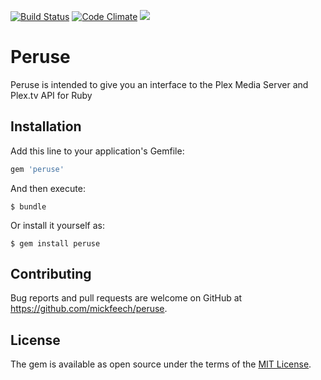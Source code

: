 [![Build Status](https://travis-ci.org/mickfeech/peruse.svg?branch=master)](https://travis-ci.org/mickfeech/peruse) [![Code Climate](https://codeclimate.com/github/mickfeech/peruse/badges/gpa.svg)](https://codeclimate.com/github/mickfeech/peruse) [![](https://img.shields.io/badge/documentation-100%25-brightgreen.svg)](http://www.rubydoc.info/github/mickfeech/peruse/master)
# Peruse

Peruse is intended to give you an interface to the Plex Media Server and Plex.tv API for Ruby

## Installation

Add this line to your application's Gemfile:

```ruby
gem 'peruse'
```

And then execute:

    $ bundle

Or install it yourself as:

    $ gem install peruse


## Contributing

Bug reports and pull requests are welcome on GitHub at https://github.com/mickfeech/peruse.


## License

The gem is available as open source under the terms of the [MIT License](http://opensource.org/licenses/MIT).

